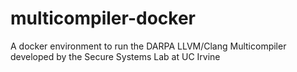 # multicompiler-docker
A docker environment to run the DARPA LLVM/Clang Multicompiler developed by the Secure Systems Lab at UC Irvine

